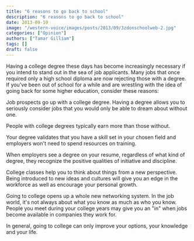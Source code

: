 ```yaml
---
title: "6 reasons to go back to school"
description: "6 reasons to go back to school"
date: 2013-09-19
image: "/western-voice/images/posts/2013/09/3zdonschoolweb-2.jpg"
categories: ["Opinion"]
authors: ["Tamar Gilliam"]
tags: []
draft: false
---
```

Having a college degree these days has become increasingly necessary if you intend to stand out in the sea of job applicants. Many jobs that once required only a high school diploma are now rejecting those with a degree. If you've been out of school for a while and are wrestling with the idea of going back for some higher education, consider these reasons:

Job prospects go up with a college degree. Having a degree allows you to seriously consider jobs that you would only be able to dream about without one.

People with college degrees typically earn more than those without.

Your degree validates that you have a skill set in your chosen field and employers won't need to spend resources on training.

When employers see a degree on your resume, regardless of what kind of degree, they recognize the positive qualities of initiative and discipline.

College classes help you to think about things from a new perspective. Being introduced to new ideas and cultures will give you an edge in the workforce as well as encourage your personal growth.

Going to college opens up a whole new networking system. In the job world, it's not always about what you know as much as who you know. People you meet during your college years may give you an "in" when jobs become available in companies they work for.

In general, going to college can only improve your options, your knowledge and your life.